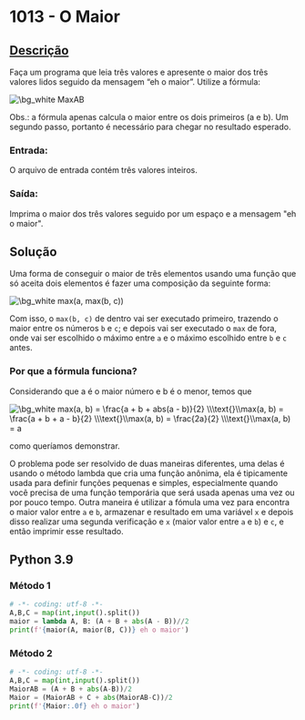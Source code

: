 # 1013 - O Maior

## [Descrição](https://www.beecrowd.com.br/judge/pt/problems/view/1013)

Faça um programa que leia três valores e apresente o maior dos três valores lidos seguido da mensagem “eh o maior”. Utilize a fórmula:

<img src="https://latex.codecogs.com/png.image?\dpi{110}\bg{white}&space;MaiorAB=\frac{(A+B+abs(AB))}{2}" title="\bg_white MaxAB"/>

Obs.: a fórmula apenas calcula o maior entre os dois primeiros (a e b). Um segundo passo, portanto é necessário para chegar no resultado esperado.

### Entrada:
O arquivo de entrada contém três valores inteiros.

### Saída:
Imprima o maior dos três valores seguido por um espaço e a mensagem "eh o maior".

## Solução

Uma forma de conseguir o maior de três elementos usando uma função que só aceita dois elementos é fazer uma composição da seguinte forma:

<img src="https://latex.codecogs.com/png.image?\dpi{110}&space;\bg_white&space;max(a,&space;max(b,&space;c))" title="\bg_white max(a, max(b, c))" />

Com isso, o `max(b, c)` de dentro vai ser executado primeiro, trazendo o maior entre os números `b` e `c`; e depois vai ser executado o `max` de fora, onde vai ser escolhido o máximo entre `a` e o máximo escolhido entre `b` e `c` antes.

### Por que a fórmula funciona?

Considerando que a é o maior número e b é o menor, temos que

<img src="https://latex.codecogs.com/png.image?\dpi{110}&space;\bg_white&space;max(a,&space;b)&space;=&space;\frac{a&space;&plus;&space;b&space;&plus;&space;abs(a&space;-&space;b)}{2}&space;\\\text{}\\max(a,&space;b)&space;=&space;\frac{a&space;&plus;&space;b&space;&plus;&space;a&space;-&space;b}{2}&space;\\\text{}\\max(a,&space;b)&space;=&space;\frac{2a}{2}&space;\\\text{}\\max(a,&space;b)&space;=&space;a" title="\bg_white max(a, b) = \frac{a + b + abs(a - b)}{2} \\\text{}\\max(a, b) = \frac{a + b + a - b}{2} \\\text{}\\max(a, b) = \frac{2a}{2} \\\text{}\\max(a, b) = a" />

como queríamos demonstrar.

O problema pode ser resolvido de duas maneiras diferentes, uma delas é usando o método lambda que cria uma função anônima, ela é tipicamente usada para definir funções pequenas e simples, especialmente quando você precisa de uma função temporária que será usada apenas uma vez ou por pouco tempo. Outra maneira é utilizar a fómula uma vez para encontra o maior valor entre `a` e `b`, armazenar e resultado em uma variável `x` e depois disso realizar uma segunda verificação e `x` (maior valor entre `a` e `b`) e `c`, e então imprimir esse resultado.

## Python 3.9

### Método 1

```Python
# -*- coding: utf-8 -*-
A,B,C = map(int,input().split())
maior = lambda A, B: (A + B + abs(A - B))//2
print(f'{maior(A, maior(B, C))} eh o maior')
```

### Método 2

```Python
# -*- coding: utf-8 -*-
A,B,C = map(int,input().split())
MaiorAB = (A + B + abs(A-B))/2
Maior = (MaiorAB + C + abs(MaiorAB-C))/2
print(f'{Maior:.0f} eh o maior')
```
